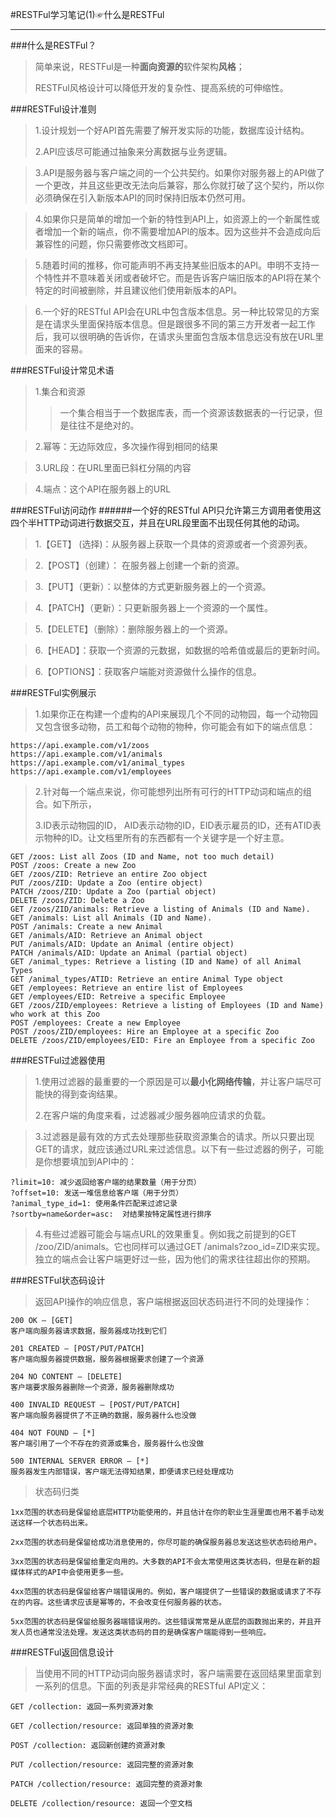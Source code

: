#RESTFul学习笔记(1)☞什么是RESTFul
****

###什么是RESTFul？
>简单来说，RESTFul是一种**面向资源的**软件架构**风格**；
>
>RESTFul风格设计可以降低开发的复杂性、提高系统的可伸缩性。

###RESTFul设计准则
>1.设计规划一个好API首先需要了解开发实际的功能，数据库设计结构。
>
>2.API应该尽可能通过抽象来分离数据与业务逻辑。

>3.API是服务器与客户端之间的一个公共契约。如果你对服务器上的API做了一个更改，并且这些更改无法向后兼容，那么你就打破了这个契约，所以你必须确保在引入新版本API的同时保持旧版本仍然可用。

>4.如果你只是简单的增加一个新的特性到API上，如资源上的一个新属性或者增加一个新的端点，你不需要增加API的版本。因为这些并不会造成向后兼容性的问题，你只需要修改文档即可。

>5.随着时间的推移，你可能声明不再支持某些旧版本的API。申明不支持一个特性并不意味着关闭或者破坏它。而是告诉客户端旧版本的API将在某个特定的时间被删除，并且建议他们使用新版本的API。

>6.一个好的RESTful API会在URL中包含版本信息。另一种比较常见的方案是在请求头里面保持版本信息。但是跟很多不同的第三方开发者一起工作后，我可以很明确的告诉你，在请求头里面包含版本信息远没有放在URL里面来的容易。


###RESTFul设计常见术语
>1.集合和资源
>>一个集合相当于一个数据库表，而一个资源该数据表的一行记录，但是往往不是绝对的。

>2.幂等：无边际效应，多次操作得到相同的结果

>3.URL段：在URL里面已斜杠分隔的内容

>4.端点：这个API在服务器上的URL


###RESTFul访问动作
######一个好的RESTful API只允许第三方调用者使用这四个半HTTP动词进行数据交互，并且在URL段里面不出现任何其他的动词。

>1.【GET】 (选择)：从服务器上获取一个具体的资源或者一个资源列表。

>2.【POST】（创建）： 在服务器上创建一个新的资源。

>3.【PUT】（更新）：以整体的方式更新服务器上的一个资源。

>4.【PATCH】（更新）：只更新服务器上一个资源的一个属性。

>5.【DELETE】（删除）：删除服务器上的一个资源。

>6.【HEAD】：获取一个资源的元数据，如数据的哈希值或最后的更新时间。

>6.【OPTIONS】：获取客户端能对资源做什么操作的信息。


###RESTFul实例展示
>1.如果你正在构建一个虚构的API来展现几个不同的动物园，每一个动物园又包含很多动物，员工和每个动物的物种，你可能会有如下的端点信息：

	https://api.example.com/v1/zoos
	https://api.example.com/v1/animals
	https://api.example.com/v1/animal_types
	https://api.example.com/v1/employees
>2.针对每一个端点来说，你可能想列出所有可行的HTTP动词和端点的组合。如下所示，
>
>3.ID表示动物园的ID， AID表示动物的ID，EID表示雇员的ID，还有ATID表示物种的ID。让文档里所有的东西都有一个关键字是一个好主意。
	
	GET /zoos: List all Zoos (ID and Name, not too much detail)
	POST /zoos: Create a new Zoo
	GET /zoos/ZID: Retrieve an entire Zoo object
	PUT /zoos/ZID: Update a Zoo (entire object)
	PATCH /zoos/ZID: Update a Zoo (partial object)
	DELETE /zoos/ZID: Delete a Zoo
	GET /zoos/ZID/animals: Retrieve a listing of Animals (ID and Name).
	GET /animals: List all Animals (ID and Name).
	POST /animals: Create a new Animal
	GET /animals/AID: Retrieve an Animal object
	PUT /animals/AID: Update an Animal (entire object)
	PATCH /animals/AID: Update an Animal (partial object)
	GET /animal_types: Retrieve a listing (ID and Name) of all Animal Types
	GET /animal_types/ATID: Retrieve an entire Animal Type object
	GET /employees: Retrieve an entire list of Employees
	GET /employees/EID: Retreive a specific Employee
	GET /zoos/ZID/employees: Retrieve a listing of Employees (ID and Name) who work at this Zoo
	POST /employees: Create a new Employee
	POST /zoos/ZID/employees: Hire an Employee at a specific Zoo
	DELETE /zoos/ZID/employees/EID: Fire an Employee from a specific Zoo

###RESTFul过滤器使用

>1.使用过滤器的最重要的一个原因是可以**最小化网络传输**，并让客户端尽可能快的得到查询结果。
>
>2.在客户端的角度来看，过滤器减少服务器响应请求的负载。

>3.过滤器是最有效的方式去处理那些获取资源集合的请求。所以只要出现GET的请求，就应该通过URL来过滤信息。以下有一些过滤器的例子，可能是你想要填加到API中的：

	?limit=10: 减少返回给客户端的结果数量（用于分页）
	?offset=10: 发送一堆信息给客户端（用于分页）
	?animal_type_id=1: 使用条件匹配来过滤记录
	?sortby=name&order=asc:  对结果按特定属性进行排序

>4.有些过滤器可能会与端点URL的效果重复。例如我之前提到的GET /zoo/ZID/animals。它也同样可以通过GET /animals?zoo_id=ZID来实现。独立的端点会让客户端更好过一些，因为他们的需求往往超出你的预期。

###RESTFul状态码设计
>返回API操作的响应信息，客户端根据返回状态码进行不同的处理操作：

	200 OK – [GET]
	客户端向服务器请求数据，服务器成功找到它们

	201 CREATED – [POST/PUT/PATCH]
	客户端向服务器提供数据，服务器根据要求创建了一个资源

	204 NO CONTENT – [DELETE]
	客户端要求服务器删除一个资源，服务器删除成功

	400 INVALID REQUEST – [POST/PUT/PATCH]
	客户端向服务器提供了不正确的数据，服务器什么也没做

	404 NOT FOUND – [*]
	客户端引用了一个不存在的资源或集合，服务器什么也没做

	500 INTERNAL SERVER ERROR – [*]
	服务器发生内部错误，客户端无法得知结果，即便请求已经处理成功

>状态码归类

	1xx范围的状态码是保留给底层HTTP功能使用的，并且估计在你的职业生涯里面也用不着手动发送这样一个状态码出来。
	
	2xx范围的状态码是保留给成功消息使用的，你尽可能的确保服务器总发送这些状态码给用户。
	
	3xx范围的状态码是保留给重定向用的。大多数的API不会太常使用这类状态码，但是在新的超媒体样式的API中会使用更多一些。
	
	4xx范围的状态码是保留给客户端错误用的。例如，客户端提供了一些错误的数据或请求了不存在的内容。这些请求应该是幂等的，不会改变任何服务器的状态。
	
	5xx范围的状态码是保留给服务器端错误用的。这些错误常常是从底层的函数抛出来的，并且开发人员也通常没法处理。发送这类状态码的目的是确保客户端能得到一些响应。

###RESTFul返回信息设计
>当使用不同的HTTP动词向服务器请求时，客户端需要在返回结果里面拿到一系列的信息。下面的列表是非常经典的RESTful API定义：

	GET /collection: 返回一系列资源对象

	GET /collection/resource: 返回单独的资源对象

	POST /collection: 返回新创建的资源对象

	PUT /collection/resource: 返回完整的资源对象

	PATCH /collection/resource: 返回完整的资源对象

	DELETE /collection/resource: 返回一个空文档